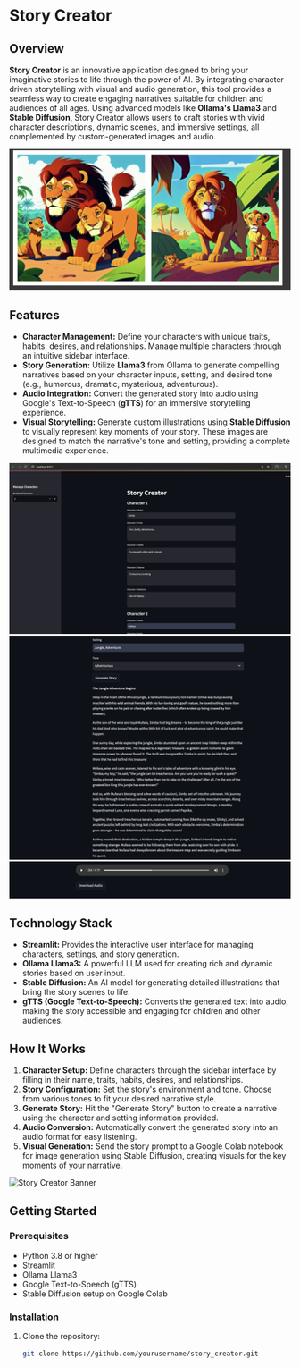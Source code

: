 # Story Creator

## Overview

**Story Creator** is an innovative application designed to bring your imaginative stories to life through the power of AI. By integrating character-driven storytelling with visual and audio generation, this tool provides a seamless way to create engaging narratives suitable for children and audiences of all ages. Using advanced models like **Ollama's Llama3** and **Stable Diffusion**, Story Creator allows users to craft stories with vivid character descriptions, dynamic scenes, and immersive settings, all complemented by custom-generated images and audio.

![Story Creator Banner](img2_sd.png "Story Creator")

## Features

- **Character Management:** Define your characters with unique traits, habits, desires, and relationships. Manage multiple characters through an intuitive sidebar interface.
- **Story Generation:** Utilize **Llama3** from Ollama to generate compelling narratives based on your character inputs, setting, and desired tone (e.g., humorous, dramatic, mysterious, adventurous).
- **Audio Integration:** Convert the generated story into audio using Google's Text-to-Speech (**gTTS**) for an immersive storytelling experience.
- **Visual Storytelling:** Generate custom illustrations using **Stable Diffusion** to visually represent key moments of your story. These images are designed to match the narrative's tone and setting, providing a complete multimedia experience.

![Story Creator Banner](st1.png "Story Creator")
![Story Creator Banner](st2.png "Story Creator")
![Story Creator Banner](st3.png "Story Creator")
  
## Technology Stack

- **Streamlit:** Provides the interactive user interface for managing characters, settings, and story generation.
- **Ollama Llama3:** A powerful LLM used for creating rich and dynamic stories based on user input.
- **Stable Diffusion:** An AI model for generating detailed illustrations that bring the story scenes to life.
- **gTTS (Google Text-to-Speech):** Converts the generated text into audio, making the story accessible and engaging for children and other audiences.

## How It Works

1. **Character Setup:** Define characters through the sidebar interface by filling in their name, traits, habits, desires, and relationships.
2. **Story Configuration:** Set the story's environment and tone. Choose from various tones to fit your desired narrative style.
3. **Generate Story:** Hit the "Generate Story" button to create a narrative using the character and setting information provided.
4. **Audio Conversion:** Automatically convert the generated story into an audio format for easy listening.
5. **Visual Generation:** Send the story prompt to a Google Colab notebook for image generation using Stable Diffusion, creating visuals for the key moments of your narrative.

![Story Creator Banner](img_sd.png "Story Creator")

## Getting Started

### Prerequisites

- Python 3.8 or higher
- Streamlit
- Ollama Llama3
- Google Text-to-Speech (gTTS)
- Stable Diffusion setup on Google Colab

### Installation

1. Clone the repository:
   ```bash
   git clone https://github.com/yourusername/story_creator.git
